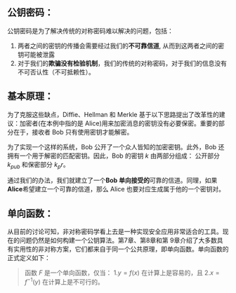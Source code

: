 ## 公钥密码：
公钥密码是为了解决传统的对称密码难以解决的问题，包括：
1. 两者之间的密钥的传播会需要经过我们的**不可靠信道**, 从而到这两者之间的密钥可能被泄露
2. 对于我们的**欺骗没有检验机制**，我们的传统的对称密码，对于我们的信息没有不可否认性（不可抵赖性）。

## 基本原理：
为了克服这些缺点，Diffie、Hellman 和 Merkle 基于以下思路提出了改革性的建议：加密者(在本例中指的是 Alice)用来加密消息的密钥没有必要保密。重要的部分在于，接收者 Bob 只有使用密钥才能解密。

为了实现一个这样的系统，Bob 公开了一个众人皆知的加密密钥。此外，Bob 还拥有一个用于解密的匹配密钥。因此，Bob 的密钥 $k$ 由两部分组成： 公开部分 $k_{pub}$ 和保密部分 $k_pr$。

通过我们的办法，我们就建立了一个**Bob 单向接受的**可靠的信道。同理，如果**Alice**希望建立一个可靠的信道，那么 Alice 也要对应生成属于他的一个密钥对。

## 单向函数：
从目前的讨论可知，非对称密码学看上去是一种实现安全应用非常适合的工具。现在的问题仍然是如何构建一个公钥算法。第7章、第8章和第 9章介绍了大多数具有实用性的非对称方案，它们都来自于同一个公共原理，即单向函数。单向函数的正式定义如下：


>函数 $F$ 是一个单向函数，仅当：
$1.y=f(x)$ 在计算上是容易的，且
$2.x=f^{-1}(y)$ 在计算上是不可行的。

